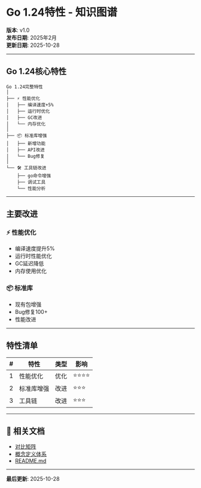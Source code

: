 # Go 1.24特性 - 知识图谱

**版本**: v1.0  
**发布日期**: 2025年2月  
**更新日期**: 2025-10-28

---

## Go 1.24核心特性

```text
Go 1.24完整特性
│
├── ⚡ 性能优化
│   ├── 编译速度+5%
│   ├── 运行时优化
│   ├── GC改进
│   └── 内存优化
│
├── 📦 标准库增强
│   ├── 新增功能
│   ├── API改进
│   └── Bug修复
│
└── 🛠️ 工具链改进
    ├── go命令增强
    ├── 调试工具
    └── 性能分析
```

---

## 主要改进

### ⚡ 性能优化
- 编译速度提升5%
- 运行时性能优化
- GC延迟降低
- 内存使用优化

### 📦 标准库
- 现有包增强
- Bug修复100+
- 性能改进

---

## 特性清单

| # | 特性 | 类型 | 影响 |
|---|------|------|------|
| 1 | 性能优化 | 优化 | ⭐⭐⭐⭐ |
| 2 | 标准库增强 | 改进 | ⭐⭐⭐ |
| 3 | 工具链 | 改进 | ⭐⭐⭐ |

---

## 🔗 相关文档

- [对比矩阵](./00-对比矩阵.md)
- [概念定义体系](./00-概念定义体系.md)
- [README.md](./README.md)

---

**最后更新**: 2025-10-28
